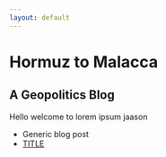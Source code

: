 ```yaml
---
layout: default
---
```

<!---
Text can be **bold**, _italic_, or ~~strikethrough~~.

[Link to another page](./another-page.html)

There should be whitespace between paragraphs.

There should be whitespace between paragraphs. We recommend including a README, or a file with information about your project.
--->
# Hormuz to Malacca
## A Geopolitics Blog

Hello welcome to lorem ipsum jaason

* Generic blog post
* [TITLE](./blogposts/first_post.md)
